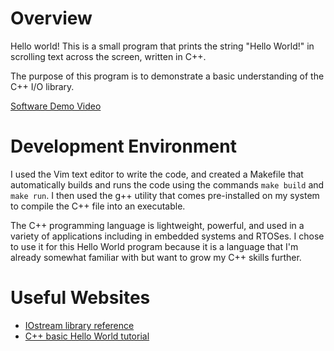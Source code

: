 # Overview

Hello world! This is a small program that prints the string "Hello World!" in scrolling text across the screen, written in C++.

The purpose of this program is to demonstrate a basic understanding of the C++ I/O library.

[Software Demo Video](https://youtu.be/Pj_0qp9PPq0)

# Development Environment

I used the Vim text editor to write the code, and created a Makefile that automatically builds and runs the code using the commands `make build` and `make run`. I then used the g++ utility that comes pre-installed on my system to compile the C++ file into an executable.

The C++ programming language is lightweight, powerful, and used in a variety of applications including in embedded systems and RTOSes. I chose to use it for this Hello World program because it is a language that I'm already somewhat familiar with but want to grow my C++ skills further.

# Useful Websites

* [IOstream library reference](https://learn.microsoft.com/en-us/cpp/standard-library/iostream)
* [C++ basic Hello World tutorial](https://devblogs.microsoft.com/cppblog/cpp-tutorial-hello-world/)
